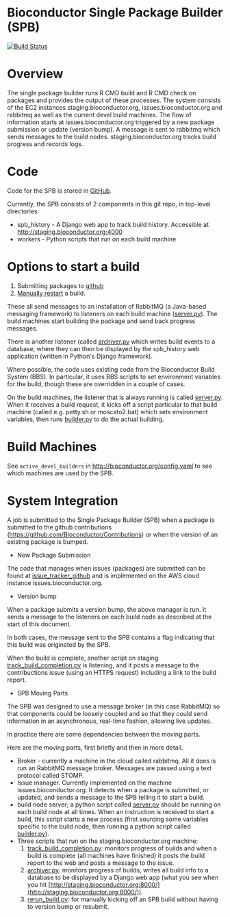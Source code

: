 Bioconductor Single Package Builder (SPB)
=========================================
[![Build
Status](https://travis-ci.org/Bioconductor/packagebuilder.svg)](https://travis-ci.org/Bioconductor/packagebuilder)

Overview
========

The single package builder runs R CMD build and R CMD check on packages and provides the output of these processes. The system consists of the EC2 instances staging.bioconductor.org, issues.bioconductor.org and rabbitmq as well as the current devel build machines. The flow of information starts at issues.bioconductor.org triggered by a new package submission or update (version bump). A message is sent to rabbitmq which sends messages to the build nodes. staging.bioconductor.org tracks build progress and records logs.

Code
====

Code for the SPB is stored in [GitHub](https://github.com/Bioconductor/packagebuilder).

Currently, the SPB consists of 2 components in this git repo, in top-level directories:
  * spb_history - A Django web app to track build history.
  Accessible at http://staging.bioconductor.org:4000
  * workers - Python scripts that run on each build machine

Options to start a build
=========================

1. Submitting packages to [github](https://github.com/Bioconductor/Contributions)
2. [Manually restart][] a build.

[Manually restart]: https://github.com/Bioconductor/packagebuilder/blob/master/documentation/Troubleshooting.md#manually-restarting-a-build

These all send messages to an installation of RabbitMQ (a Java-based messaging framework)
to listeners on each build machine ([server.py](workers/server.py)). The build machines
start building the package and send back progress messages.

There is another listener (called [archiver.py](workers/archiver.py) which
writes build events to a database, where they can
then be displayed by the spb_history web application
(written in Python's Django framework).

Where possible, the code uses existing code from the Bioconductor Build
System (BBS). In particular, it uses BBS scripts to set environment variables
for the build, though these are overridden in a couple of cases.

On the build machines, the listener that is always running is called
[server.py](workers/server.py). When it receives a build request, it kicks off a script
particular to that build machine (called e.g. petty.sh or moscato2.bat)
which sets environment variables, then runs [builder.py](workers/builder.py) to do the
actual building.

Build Machines
==============

See `active_devel_builders` in http://bioconductor.org/config.yaml
to see which machines are used by the SPB.

System Integration
===========================

A job is submitted to the Single Package Builder (SPB) when a package is submitted to the github contributions
(https://github.com/Bioconductor/Contributions) or when the version of an existing package is bumped.

* New Package Submission

The code that manages when issues (packages) are submitted can be found at
[issue_tracker_github](https://github.com/Bioconductor/issue_tracker_github)
and is implemented on the AWS cloud instance issues.bioconductor.org.

* Version bump

When a package submits a version bump, the above manager is run.
It sends a message to the listeners on each build node as described
at the start of this document.

In both cases, the message sent to the  SPB contains a flag indicating that this build was
originated by the SPB.

When the build is complete, another script on staging
[track_build_completion.py](spb_history/track_build_completion.py)
is listening, and it posts a message to the contribuctions issue
(using an HTTPS request) including a link to the build report.

* SPB Moving Parts

The SPB was designed to use a message broker (in this case RabbitMQ)
so that components could be loosely coupled and so that they could
send information in an asynchronous, real-time fashion, allowing
live updates.

In practice there are some dependencies between the moving parts.

Here are the moving parts, first briefly and then in more detail.

* Broker - currently a machine in the cloud called
  rabbitmq. All it does is run an RabbitMQ
  message broker. Messages are passed using a text protocol
  called STOMP.
* Issue manager. Currently implemented on the machine
  issues.bioconductor.org. It detects when a package is submitted,
  or updated, and sends a message to the SPB telling it to start a build.
* build node server; a python script called [server.py](workers/server.py) should
  be running on each build node at all times. When an
  instruction is received to start a build, this script
  starts a new process (first sourcing some variables
  specific to the build node, then running a python script
  called [builder.py](workers/builder.py)).
* Three scripts that run on the staging.bioconductor.org machine:
  1. [track_build_completion.py](spb_history/track_build_completion.py): monitors progress
     of builds and when a build is complete (all machines
     have finished) it posts the build report to the web
     and posts a message to the issue.
  2. [archiver.py](workers/archiver.py): monitors progress of builds, writes all build
     info to a database to be displayed by a Django web app
     (what you see when you hit
[http://staging.bioconductor.org:8000/](http://staging.bioconductor.org:8000/)).
  3. [rerun_build.py](spb_history/rerun_build.py): for manually kicking off an SPB build
     without having to version bump or resubmit.
